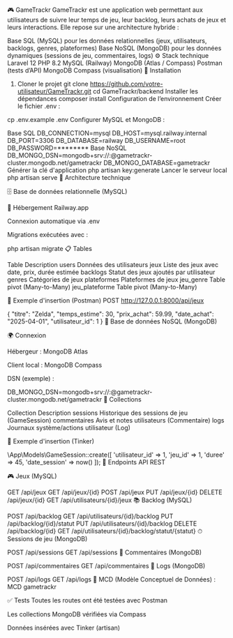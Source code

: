 🎮 GameTrackr
GameTrackr est une application web permettant aux utilisateurs de suivre leur temps de jeu, leur backlog, leurs achats de jeux et leurs interactions.
Elle repose sur une architecture hybride :

Base SQL (MySQL) pour les données relationnelles (jeux, utilisateurs, backlogs, genres, plateformes)
Base NoSQL (MongoDB) pour les données dynamiques (sessions de jeu, commentaires, logs)
⚙️ Stack technique
Laravel 12
PHP 8.2
MySQL (Railway)
MongoDB (Atlas / Compass)
Postman (tests d’API)
MongoDB Compass (visualisation)
🚀 Installation
1. Cloner le projet
git clone https://github.com/votre-utilisateur/GameTrackr.git
cd GameTrackr/backend
Installer les dépendances
composer install
Configuration de l’environnement
Créer le fichier .env :

cp .env.example .env
Configurer MySQL et MongoDB :

Base SQL
DB_CONNECTION=mysql
DB_HOST=mysql.railway.internal
DB_PORT=3306
DB_DATABASE=railway
DB_USERNAME=root
DB_PASSWORD=********
Base NoSQL
DB_MONGO_DSN=mongodb+srv://<username>:<password>@gametrackr-cluster.mongodb.net/gametrackr
DB_MONGO_DATABASE=gametrackr
Générer la clé d'application
php artisan key:generate
Lancer le serveur local
php artisan serve
🧱 Architecture technique

🗄️ Base de données relationnelle (MySQL)

🔌 Hébergement Railway.app

Connexion automatique via .env

Migrations exécutées avec :

php artisan migrate
📋 Tables

Table Description users Données des utilisateurs jeux Liste des jeux avec date, prix, durée estimée backlogs Statut des jeux ajoutés par utilisateur genres Catégories de jeux plateformes Plateformes de jeux jeu_genre Table pivot (Many-to-Many) jeu_plateforme Table pivot (Many-to-Many)

🔁 Exemple d'insertion (Postman) POST http://127.0.0.1:8000/api/jeux

{
  "titre": "Zelda",
  "temps_estime": 30,
  "prix_achat": 59.99,
  "date_achat": "2025-04-01",
  "utilisateur_id": 1
}
🍃 Base de données NoSQL (MongoDB)

🌍 Connexion

Hébergeur : MongoDB Atlas

Client local : MongoDB Compass

DSN (exemple) :

DB_MONGO_DSN=mongodb+srv://<username>:<password>@gametrackr-cluster.mongodb.net/gametrackr
📁 Collections

Collection Description sessions Historique des sessions de jeu (GameSession) commentaires Avis et notes utilisateurs (Commentaire) logs Journaux système/actions utilisateur (Log)

🔁 Exemple d'insertion (Tinker)

\App\Models\GameSession::create([
    'utilisateur_id' => 1,
    'jeu_id' => 1,
    'duree' => 45,
    'date_session' => now()
]);
🔀 Endpoints API REST

🎮 Jeux (MySQL)

GET    /api/jeux
GET    /api/jeux/{id}
POST   /api/jeux
PUT    /api/jeux/{id}
DELETE /api/jeux/{id}
GET    /api/utilisateurs/{id}/jeux
📚 Backlog (MySQL)

POST   /api/backlog
GET    /api/utilisateurs/{id}/backlog
PUT    /api/backlog/{id}/statut
PUT    /api/utilisateurs/{id}/backlog
DELETE /api/backlog/{id}
GET    /api/utilisateurs/{id}/backlog/statut/{statut}
⏱ Sessions de jeu (MongoDB)

POST   /api/sessions
GET    /api/sessions
💬 Commentaires (MongoDB)

POST   /api/commentaires
GET    /api/commentaires
📝 Logs (MongoDB)

POST   /api/logs
GET    /api/logs
🧠 MCD (Modèle Conceptuel de Données) : MCD gametrackr

✅ Tests Toutes les routes ont été testées avec Postman

Les collections MongoDB vérifiées via Compass

Données insérées avec Tinker (artisan)
